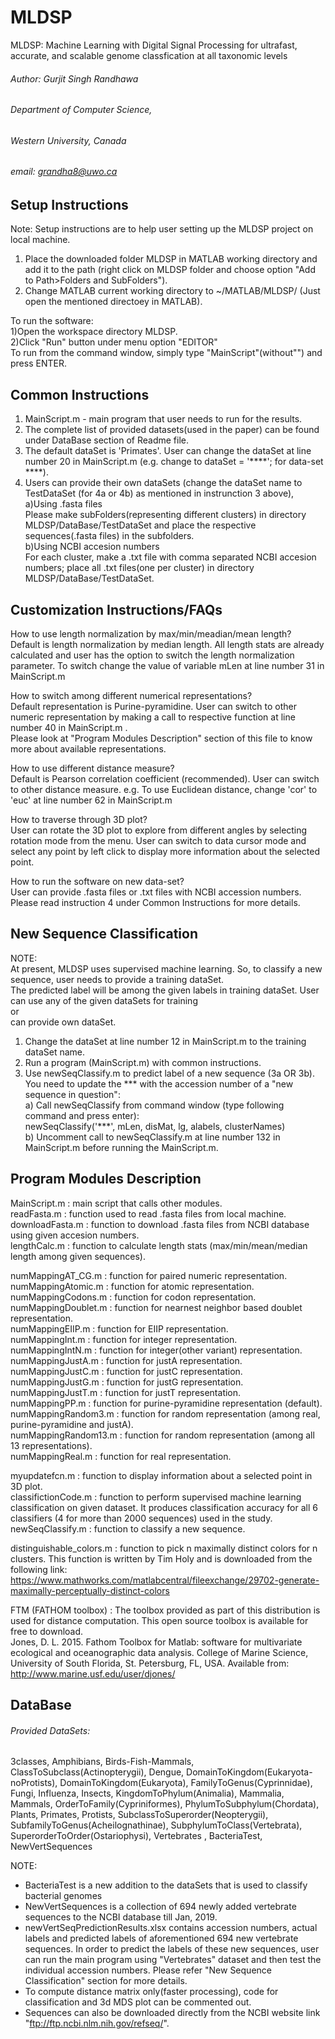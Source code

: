 # MLDSP  

MLDSP: Machine Learning with Digital Signal Processing for ultrafast, accurate, and scalable genome classfication at all taxonomic levels  

###### Author: Gurjit Singh Randhawa   
###### Department of Computer Science,  
###### Western University, Canada   
###### email: grandha8@uwo.ca        



## Setup Instructions    

Note: Setup instructions are to help user setting up the MLDSP project on local machine.  

1) Place the downloaded folder MLDSP in MATLAB working directory and add it to the path (right click on MLDSP folder and choose option "Add to Path>Folders and SubFolders").  
2) Change MATLAB current working directory to ~/MATLAB/MLDSP/ (Just open the mentioned directoey in MATLAB).  

To run the software:  
1)Open the workspace directory MLDSP.  
2)Click "Run" button under menu option "EDITOR"  
To run from the command window, simply type "MainScript"(without"") and press ENTER.  


## Common Instructions  

1) MainScript.m - main program that user needs to run for the results.  
2) The complete list of provided datasets(used in the paper) can be found under DataBase section of Readme file.  
3) The default dataSet is 'Primates'. User can change the dataSet at line number 20 in MainScript.m (e.g. change to dataSet = '****'; for data-set ****).  
4) Users can provide their own dataSets (change the dataSet name to TestDataSet (for 4a or 4b) as mentioned in instrunction 3 above),    
a)Using .fasta files  
Please make subFolders(representing different clusters) in directory MLDSP/DataBase/TestDataSet and place the respective sequences(.fasta files) in the subfolders.   
b)Using NCBI accesion numbers  
For each cluster, make a .txt file with comma separated NCBI accesion numbers; place all .txt files(one per cluster) in directory MLDSP/DataBase/TestDataSet.   


## Customization Instructions/FAQs  

How to use length normalization by max/min/meadian/mean length?  
Default is length normalization by median length. All length stats are already calculated and user has the option to switch the length normalization parameter. To switch change the value of variable mLen at line number 31 in MainScript.m   


How to switch among different numerical representations?  
Default representation is Purine-pyramidine. User can switch to other numeric representation by making a call to respective function at line number 40 in MainScript.m .  
Please look at "Program Modules Description" section of this file to know more about available representations.  

How to use different distance measure?  
Default is Pearson correlation coefficient (recommended). User can switch to other distance measure. e.g. To use Euclidean distance, change 'cor' to 'euc' at line number 62 in MainScript.m    

How to traverse through 3D plot?  
User can rotate the 3D plot to explore from different angles by selecting rotation mode from the menu. User can switch to data cursor mode and select any point by left click to display more information about the selected point.  

How to run the software on new data-set?  
User can provide .fasta files or .txt files with NCBI accession numbers. Please read instruction 4 under Common Instructions for more details.  

## New Sequence Classification  

NOTE:  
At present, MLDSP uses supervised machine learning. So, to classify a new sequence, user needs to provide a training dataSet.   
The predicted label will be among the given labels in training dataSet. User can use any of the given dataSets for training  
 or    
can provide own dataSet.  
1) Change the dataSet at line number 12 in MainScript.m to the training dataSet name.  
2) Run a program (MainScript.m) with common instructions.  
3) Use newSeqClassify.m to predict label of a new sequence (3a OR 3b).   
You need to update the *** with the accession number of a "new sequence in question":  
a) Call newSeqClassify from command window (type following command and press enter):  
newSeqClassify('***', mLen, disMat, lg, alabels, clusterNames)   
b) Uncomment call to newSeqClassify.m at line number 132 in MainScript.m before running the MainScript.m.  

##  Program Modules Description   

MainScript.m : main script that calls other modules.  
readFasta.m : function used to read .fasta files from local machine.  
downloadFasta.m : function to download .fasta files from NCBI database using given accesion numbers.  
lengthCalc.m : function to calculate length stats (max/min/mean/median length among given sequences).  

numMappingAT_CG.m : function for paired numeric representation.  
numMappingAtomic.m : function for atomic representation.  
numMappingCodons.m : function for codon representation.  
numMappingDoublet.m : function for nearnest neighbor based doublet representation.  
numMappingEIIP.m : function for EIIP representation.   
numMappingInt.m : function for integer representation.   
numMappingIntN.m : function for integer(other variant) representation.  
numMappingJustA.m : function for justA representation.  
numMappingJustC.m : function for justC representation.  
numMappingJustG.m : function for justG representation.  
numMappingJustT.m : function for justT representation.  
numMappingPP.m : function for purine-pyramidine representation (default).  
numMappingRandom3.m : function for random representation (among real, purine-pyramidine and justA).  
numMappingRandom13.m : function for random representation (among all 13 representations).  
numMappingReal.m : function for real representation.  

myupdatefcn.m : function to display information about a selected point in 3D plot.  
classifictionCode.m : function to perform supervised machine learning classification on given dataset. It produces classification accuracy for all 6 classifiers (4 for more than 2000 sequences) used in the study.    
newSeqClassify.m : function to classify a new sequence.  

distinguishable_colors.m : function to pick n maximally distinct colors for n clusters. This function is written by Tim Holy and is downloaded from the following link:  
https://www.mathworks.com/matlabcentral/fileexchange/29702-generate-maximally-perceptually-distinct-colors  

FTM (FATHOM toolbox) : The toolbox provided as part of this distribution is used for distance computation. This open source toolbox is available for free to download.  
Jones, D. L. 2015. Fathom Toolbox for Matlab: software for multivariate ecological and oceanographic data analysis. College of Marine Science, University of South Florida, St. Petersburg, FL, USA. Available from: http://www.marine.usf.edu/user/djones/   


## DataBase   

###### Provided DataSets:  
3classes, Amphibians, Birds-Fish-Mammals, ClassToSubclass(Actinopterygii), Dengue, DomainToKingdom(Eukaryota-noProtists),
DomainToKingdom(Eukaryota), FamilyToGenus(Cyprinnidae), Fungi, Influenza, Insects, KingdomToPhylum(Animalia),
Mammalia, Mammals, OrderToFamily(Cypriniformes), PhylumToSubphylum(Chordata), Plants, Primates, Protists, 
SubclassToSuperorder(Neopterygii), SubfamilyToGenus(Acheilognathinae), SubphylumToClass(Vertebrata),
SuperorderToOrder(Ostariophysi), Vertebrates , BacteriaTest, NewVertSequences



NOTE:   
* BacteriaTest is a new addition to the dataSets that is used to classify bacterial genomes
* NewVertSequences is a collection of 694 newly added vertebrate sequences to the NCBI database till Jan, 2019.
* newVertSeqPredictionResults.xlsx contains accession numbers, actual labels and predicted labels of aforementioned 694 new vertebrate sequences. In order to predict the labels of these new sequences, user can run the main program using "Vertebrates" dataset and then test the individual accession numbers. Please refer "New Sequence Classification" section for more details.
* To compute distance matrix only(faster processing), code for classification and 3d MDS plot can be commented out. 
* Sequences can also be downloaded directly from the NCBI website link "ftp://ftp.ncbi.nlm.nih.gov/refseq/". 

